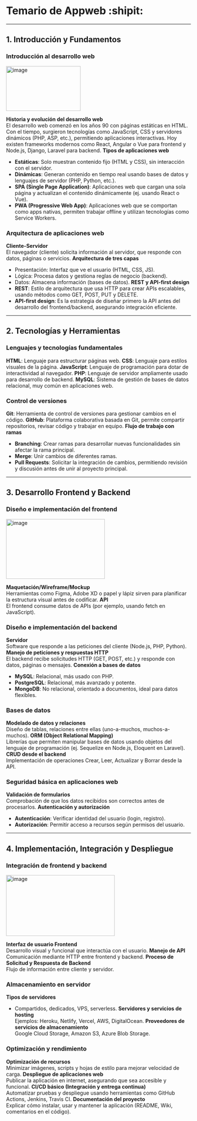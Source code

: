# Temario de Appweb :shipit:

---

## 1. Introducción y Fundamentos

### Introducción al desarrollo web
<img width="203" height="122" alt="image" src="https://github.com/user-attachments/assets/bc589065-2ad9-4d70-b24c-8747e82f5c50" />

**Historia y evolución del desarrollo web**  
  El desarrollo web comenzó en los años 90 con páginas estáticas en HTML. Con el tiempo, surgieron tecnologías como JavaScript, CSS y servidores dinámicos (PHP, ASP, etc.), permitiendo aplicaciones interactivas. Hoy existen frameworks modernos como React, Angular o Vue para frontend y Node.js, Django, Laravel para backend.
**Tipos de aplicaciones web**  
  - **Estáticas**: Solo muestran contenido fijo (HTML y CSS), sin interacción con el servidor.
  - **Dinámicas**: Generan contenido en tiempo real usando bases de datos y lenguajes de servidor (PHP, Python, etc.).
  - **SPA (Single Page Application)**: Aplicaciones web que cargan una sola página y actualizan el contenido dinámicamente (ej. usando React o Vue).
  - **PWA (Progressive Web App)**: Aplicaciones web que se comportan como apps nativas, permiten trabajar offline y utilizan tecnologías como Service Workers.

### Arquitectura de aplicaciones web
**Cliente-Servidor**  
  El navegador (cliente) solicita información al servidor, que responde con datos, páginas o servicios.
**Arquitectura de tres capas**  
  - Presentación: Interfaz que ve el usuario (HTML, CSS, JS).
  - Lógica: Procesa datos y gestiona reglas de negocio (backend).
  - Datos: Almacena información (bases de datos).
**REST y API-first design**  
  - **REST**: Estilo de arquitectura que usa HTTP para crear APIs escalables, usando métodos como GET, POST, PUT y DELETE.
  - **API-first design**: Es la estrategia de diseñar primero la API antes del desarrollo del frontend/backend, asegurando integración eficiente.

---

## 2. Tecnologías y Herramientas

### Lenguajes y tecnologías fundamentales
**HTML**: Lenguaje para estructurar páginas web.
**CSS**: Lenguaje para estilos visuales de la página.
**JavaScript**: Lenguaje de programación para dotar de interactividad al navegador.
**PHP**: Lenguaje de servidor ampliamente usado para desarrollo de backend.
**MySQL**: Sistema de gestión de bases de datos relacional, muy común en aplicaciones web.

### Control de versiones
**Git**: Herramienta de control de versiones para gestionar cambios en el código.
**GitHub**: Plataforma colaborativa basada en Git, permite compartir repositorios, revisar código y trabajar en equipo.
**Flujo de trabajo con ramas**  
  - **Branching**: Crear ramas para desarrollar nuevas funcionalidades sin afectar la rama principal.
  - **Merge**: Unir cambios de diferentes ramas.
  - **Pull Requests**: Solicitar la integración de cambios, permitiendo revisión y discusión antes de unir al proyecto principal.

---

## 3. Desarrollo Frontend y Backend

### Diseño e implementación del frontend
<img width="269" height="163" alt="image" src="https://github.com/user-attachments/assets/052186fb-66b1-4a85-8afb-5963f0ef93cf" />

**Maquetación/Wireframe/Mockup**  
  Herramientas como Figma, Adobe XD o papel y lápiz sirven para planificar la estructura visual antes de codificar.
**API**  
  El frontend consume datos de APIs (por ejemplo, usando fetch en JavaScript).

### Diseño e implementación del backend
**Servidor**  
  Software que responde a las peticiones del cliente (Node.js, PHP, Python).
**Manejo de peticiones y respuestas HTTP**  
  El backend recibe solicitudes HTTP (GET, POST, etc.) y responde con datos, páginas o mensajes.
**Conexión a bases de datos**  
  - **MySQL**: Relacional, más usado con PHP.
  - **PostgreSQL**: Relacional, más avanzado y potente.
  - **MongoDB**: No relacional, orientado a documentos, ideal para datos flexibles.

### Bases de datos
**Modelado de datos y relaciones**  
  Diseño de tablas, relaciones entre ellas (uno-a-muchos, muchos-a-muchos).
**ORM (Object Relational Mapping)**  
  Librerías que permiten manipular bases de datos usando objetos del lenguaje de programación (ej. Sequelize en Node.js, Eloquent en Laravel).
**CRUD desde el backend**  
  Implementación de operaciones Crear, Leer, Actualizar y Borrar desde la API.

### Seguridad básica en aplicaciones web
**Validación de formularios**  
  Comprobación de que los datos recibidos son correctos antes de procesarlos.
**Autenticación y autorización**  
  - **Autenticación**: Verificar identidad del usuario (login, registro).
  - **Autorización**: Permitir acceso a recursos según permisos del usuario.

---

## 4. Implementación, Integración y Despliegue

### Integración de frontend y backend
<img width="296" height="166" alt="image" src="https://github.com/user-attachments/assets/7fb161c9-2dd9-48fa-8a6e-5bb8b0069290" />

**Interfaz de usuario Frontend**  
  Desarrollo visual y funcional que interactúa con el usuario.
**Manejo de API**  
  Comunicación mediante HTTP entre frontend y backend.
**Proceso de Solicitud y Respuesta de Backend**  
  Flujo de información entre cliente y servidor.

### Almacenamiento en servidor
**Tipos de servidores**  
  - Compartidos, dedicados, VPS, serverless.
**Servidores y servicios de hosting**  
  Ejemplos: Heroku, Netlify, Vercel, AWS, DigitalOcean.
**Proveedores de servicios de almacenamiento**  
  Google Cloud Storage, Amazon S3, Azure Blob Storage.

### Optimización y rendimiento
**Optimización de recursos**  
  Minimizar imágenes, scripts y hojas de estilo para mejorar velocidad de carga.
**Despliegue de aplicaciones web**  
  Publicar la aplicación en internet, asegurando que sea accesible y funcional.
**CI/CD básico (Integración y entrega continua)**  
  Automatizar pruebas y despliegue usando herramientas como GitHub Actions, Jenkins, Travis CI.
**Documentación del proyecto**  
  Explicar cómo instalar, usar y mantener la aplicación (README, Wiki, comentarios en el código).
